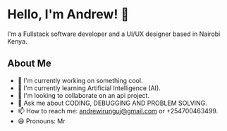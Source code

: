 # Hello, I'm Andrew! 👋

I'm a Fullstack software developer and a UI/UX designer based in Nairobi Kenya.

## About Me

- 🔭 I'm currently working on something cool.
- 🌱 I'm currently learning Artificial Intelligence (AI).
- 👯 I'm looking to collaborate on an api project.
- 💬 Ask me about CODING, DEBUGGING AND PROBLEM SOLVING.
- 📫 How to reach me: andrewirunguj@gmail.com   or +254700463499.
- 😄 Pronouns: Mr
